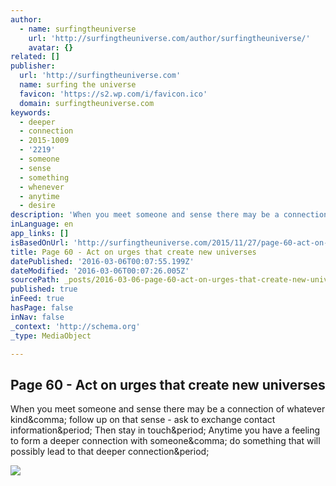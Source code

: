 ```yaml
---
author:
  - name: surfingtheuniverse
    url: 'http://surfingtheuniverse.com/author/surfingtheuniverse/'
    avatar: {}
related: []
publisher:
  url: 'http://surfingtheuniverse.com'
  name: surfing the universe
  favicon: 'https://s2.wp.com/i/favicon.ico'
  domain: surfingtheuniverse.com
keywords:
  - deeper
  - connection
  - 2015-1009
  - '2219'
  - someone
  - sense
  - something
  - whenever
  - anytime
  - desire
description: 'When you meet someone and sense there may be a connection of whatever kind, follow up on that sense - ask to exchange contact information. Then stay in touch. Anytime you have a feeling to form a deeper connection with someone, do something that will possibly lead to that deeper connection.'
inLanguage: en
app_links: []
isBasedOnUrl: 'http://surfingtheuniverse.com/2015/11/27/page-60-act-on-urges-that-create-new-universes/'
title: Page 60 - Act on urges that create new universes
datePublished: '2016-03-06T00:07:55.199Z'
dateModified: '2016-03-06T00:07:26.005Z'
sourcePath: _posts/2016-03-06-page-60-act-on-urges-that-create-new-universes.md
published: true
inFeed: true
hasPage: false
inNav: false
_context: 'http://schema.org'
_type: MediaObject

---
```

<article style=""><h1>Page 60 - Act on urges that create new universes</h1><p>When you meet someone and sense there may be a connection of whatever kind&amp;comma; follow up on that sense - ask to exchange contact information&amp;period; Then stay in touch&amp;period; Anytime you have a feeling to form a deeper connection with someone&amp;comma; do something that will possibly lead to that deeper connection&amp;period;</p><img src="https://s0.wp.com/i/blank.jpg" /></article>